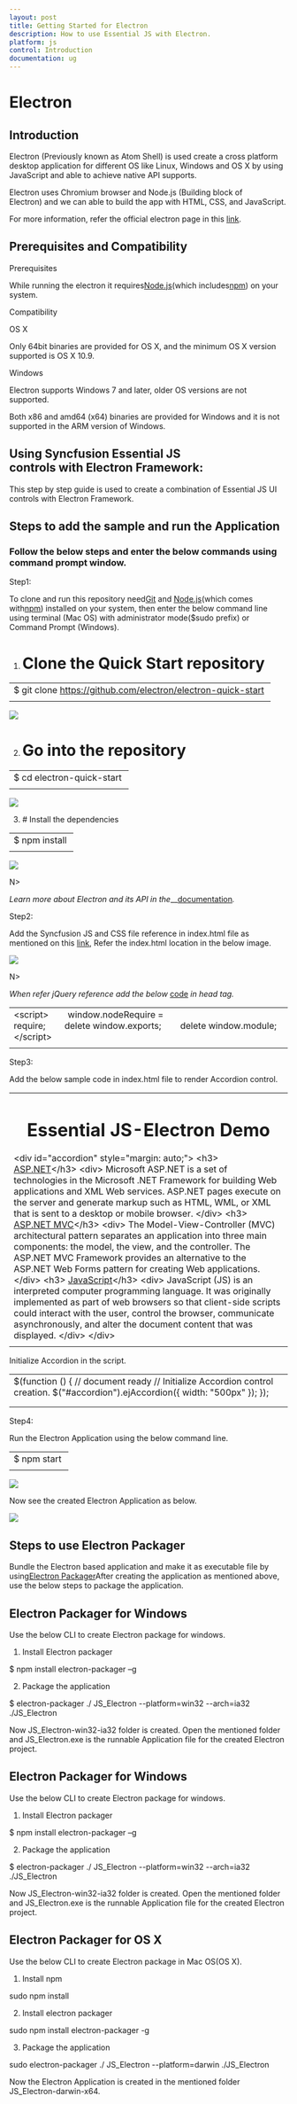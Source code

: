 ```yaml
---
layout: post
title: Getting Started for Electron
description: How to use Essential JS with Electron.
platform: js
control: Introduction
documentation: ug
---
```



# Electron 


## Introduction
	


Electron (Previously known as Atom Shell) is used create a cross platform desktop application for different OS like Linux, Windows and OS X by using JavaScript and able to achieve native API supports.



Electron uses Chromium browser and Node.js (Building block of Electron) and we can able to build the app with HTML, CSS, and JavaScript.



For more information, refer the official electron page in this [link](http://electron.atom.io/).



## Prerequisites and Compatibility


Prerequisites

While running the electron it requires[Node.js](https://nodejs.org/en/download/)(which includes[npm](https://npmjs.org/)) on your system.

Compatibility

OS X

Only 64bit binaries are provided for OS X, and the minimum OS X version supported is OS X 10.9.

Windows

Electron supports Windows 7 and later, older OS versions are not supported.

Both x86 and amd64 (x64) binaries are provided for Windows and it is not supported in the ARM version of Windows.

## Using Syncfusion Essential JS controls with Electron Framework:

This step by step guide is used to create a combination of Essential JS UI controls with Electron Framework. 




## Steps to add the sample and run the Application



### Follow the below steps and enter the below commands using command prompt window.


Step1:

To clone and run this repository need[Git](https://git-scm.com/) and [Node.js](https://nodejs.org/en/download/)(which comes with[npm](http://npmjs.com/)) installed on your system, then enter the below command line using terminal (Mac OS) with administrator mode($sudo prefix) or Command Prompt (Windows).



1. # Clone the Quick Start repository



<table>
<tr>
<td>
$ git clone <a href=https://github.com/electron/electron-quick-start>https://github.com/electron/electron-quick-start</a> </td></tr>
<tr>
<td>
</td></tr>
</table>




![](Electron-Getting-started\steps-to-add-the-sample-and-runthe-application_img1.png)



2. # Go into the repository





<table>
<tr>
<td>
$ cd electron-quick-start </td></tr>
<tr>
<td>
</td></tr>
</table>


![](Electron-Getting-started\steps-to-add-the-sample-and-runthe-application_img2.png)



3. # Install the dependencies



<table>
<tr>
<td>
$ npm install </td></tr>
<tr>
<td>
</td></tr>
</table>


![](Electron-Getting-started\steps-to-add-the-sample-and-runthe-application_img3.png)


N>

_Learn more about Electron and its API in the___[documentation](http://electron.atom.io/docs/latest)_._



Step2:

Add the Syncfusion JS and CSS file reference in index.html file as mentioned on this [link](http://help.syncfusion.com/js/control-initialization), Refer the index.html location in the below image. 



![](Electron-Getting-started\steps-to-add-the-sample-and-runthe-application_img4.png)

N>

_When refer jQuery reference add the below_ [code](http://electron.atom.io/docs/faq/) _in head tag._

<table>
<tr>
<td>
&lt;script&gt;        window.nodeRequire = require;        delete window.exports;        delete window.module;&lt;/script&gt;</td></tr>
<tr>
<td>
</td></tr>
</table>


Step3:


Add the below sample code in index.html file to render Accordion control.



<table>
<tr>
<td>
    <h1 style="text-align: center;">Essential JS-Electron Demo</h1>    &lt;div id="accordion" style="margin: auto;"&gt;        &lt;h3&gt;            <a href="#">ASP.NET</a>&lt;/h3&gt;        &lt;div&gt;            Microsoft ASP.NET is a set of technologies in the Microsoft .NET Framework for building Web applications and XML Web services. ASP.NET pages execute on the server and generate markup such as HTML, WML, or XML that is sent to a desktop or mobile browser.        &lt;/div&gt;        &lt;h3&gt;            <a href="#">ASP.NET MVC</a>&lt;/h3&gt;        &lt;div&gt;            The Model-View-Controller (MVC) architectural pattern separates an application into three main components: the model, the view, and the controller. The ASP.NET MVC Framework provides an alternative to the ASP.NET Web Forms pattern for creating Web applications.        &lt;/div&gt;        &lt;h3&gt;            <a href="#">JavaScript</a>&lt;/h3&gt;        &lt;div&gt;            JavaScript (JS) is an interpreted computer programming language.                        It was originally implemented as part of web browsers so that client-side scripts could interact with the user, control the browser, communicate asynchronously, and alter the document content that was displayed.        &lt;/div&gt;    &lt;/div&gt;</td></tr>
<tr>
<td>
</td></tr>
</table>


Initialize Accordion in the script.

<table>
<tr>
<td>
   $(function () {            // document ready            // Initialize Accordion control creation.            $("#accordion").ejAccordion({ width: "500px" });        });</td></tr>
<tr>
<td>
</td></tr>
<tr>
<td>
</td></tr>
</table>

Step4:


Run the Electron Application using the below command line.



<table>
<tr>
<td>
$ npm start </td></tr>
<tr>
<td>
</td></tr>
</table>




![](Electron-Getting-started\steps-to-add-the-sample-and-runthe-application_img5.png)



Now see the created Electron Application as below.




![](Electron-Getting-started\steps-to-add-the-sample-and-runthe-application_img6.png)



## Steps to use Electron Packager

Bundle the Electron based application and make it as executable file by using[Electron Packager](https://github.com/electron-userland/electron-packager)After creating the application as mentioned above, use the below steps to package the application.



## Electron Packager for Windows



Use the below CLI to create Electron package for windows.

1. Install Electron packager





$ npm install electron-packager –g





2. Package the application



$ electron-packager ./ JS_Electron --platform=win32 --arch=ia32 ./JS_Electron

Now JS_Electron-win32-ia32 folder is created. Open the mentioned folder and JS_Electron.exe is the runnable Application file for the created Electron project. 




## Electron Packager for Windows



Use the below CLI to create Electron package for windows.

1. Install Electron packager





$ npm install electron-packager –g





2. Package the application



$ electron-packager ./ JS_Electron --platform=win32 --arch=ia32 ./JS_Electron

Now JS_Electron-win32-ia32 folder is created. Open the mentioned folder and JS_Electron.exe is the runnable Application file for the created Electron project. 






## Electron Packager for OS X



Use the below CLI to create Electron package in Mac OS(OS X).



1. Install npm





sudo npm install



2. Install electron packager



sudo npm install electron-packager -g



3. Package the application



sudo electron-packager ./ JS_Electron --platform=darwin ./JS_Electron





Now the Electron Application is created in the mentioned folder JS_Electron-darwin-x64.



